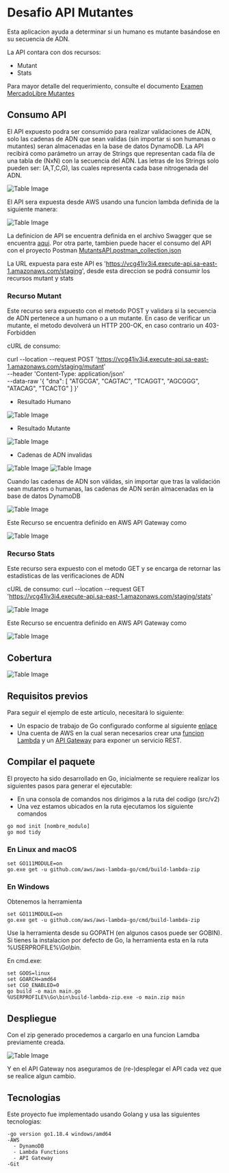 # Desafio API Mutantes
Esta aplicacion ayuda a determinar si un humano es mutante basándose en su secuencia de ADN.

La API contara con dos recursos:

 - Mutant
 - Stats

Para mayor detalle del requerimiento, consulte el documento [Examen MercadoLibre Mutantes](https://github.com/RiAlGueFor/mutant-challenge/blob/main/docs/Examen%20Mercadolibre%20-%20Mutantes.pdf)

## Consumo API
El API expuesto podra ser consumido para realizar validaciones de ADN, solo las cadenas de ADN que sean validas (sin importar si son humanas o mutantes) seran almacenadas en la base de datos DynamoDB. La API recibirá como parámetro un array de Strings que representan cada fila de una tabla de (NxN) con la secuencia del ADN. Las letras de los Strings solo pueden ser: (A,T,C,G), las cuales representa cada base nitrogenada del ADN.

![Table Image](https://github.com/RiAlGueFor/mutant-challenge/blob/main/img/ejemplos_DNA.png)

El API sera expuesta desde AWS usando una funcion lambda definida de la siguiente manera:

![Table Image](https://github.com/RiAlGueFor/mutant-challenge/blob/main/img/api-gateway.png)

La definicion de API se encuentra definida en el archivo Swagger que se encuentra [aqui](https://github.com/RiAlGueFor/mutant-challenge/blob/main/docs/MutantsAPI_swagger.yaml). Por otra parte, tambien puede hacer el consumo del API con el proyecto Postman [MutantsAPI.postman_collection.json](https://github.com/RiAlGueFor/mutant-challenge/blob/main/docs/MutantsAPI.postman_collection.json)

La URL expuesta para este API es 'https://vcg41iv3i4.execute-api.sa-east-1.amazonaws.com/staging', desde esta direccion se podrá consumir los recursos mutant y stats

### Recurso Mutant
Este recurso sera expuesto con el metodo POST y validara si la secuencia de ADN pertenece a un humano o a un mutante. En caso de verificar un mutante, el metodo  devolverá un HTTP 200-OK, en caso contrario un 403-Forbidden

cURL de consumo: 

curl --location --request POST 'https://vcg41iv3i4.execute-api.sa-east-1.amazonaws.com/staging/mutant' \
--header 'Content-Type: application/json' \
--data-raw '{
    "dna": [
        "ATGCGA",
        "CAGTAC",
        "TCAGGT",
        "AGCGGG",
        "ATACAG",
        "TCACTG"
    ]
}'

- Resultado Humano

![Table Image](https://github.com/RiAlGueFor/mutant-challenge/blob/main/img/mutant-POST-Humano.png)

- Resultado Mutante

![Table Image](https://github.com/RiAlGueFor/mutant-challenge/blob/main/img/mutant-POST-Mutante.png)

- Cadenas de ADN invalidas

![Table Image](https://github.com/RiAlGueFor/mutant-challenge/blob/main/img/mutant-POST-IncorrectSize.png)
![Table Image](https://github.com/RiAlGueFor/mutant-challenge/blob/main/img/mutant-POST-IncorrectChain.png)

Cuando las cadenas de ADN son válidas, sin importar que tras la validación sean mutantes o humanas, las cadenas de ADN serán almacenadas en la base de datos DynamoDB 

![Table Image](https://github.com/RiAlGueFor/mutant-challenge/blob/main/img/DynamoDB.png)

Este Recurso se encuentra definido en AWS API Gateway como 

![Table Image](https://github.com/RiAlGueFor/mutant-challenge/blob/main/img/api-gateway-POST%20-%20copia.png)

### Recurso Stats

Este recurso sera expuesto con el metodo GET y se encarga de retornar las estadísticas de las verificaciones de ADN

cURL de consumo: 
curl --location --request GET 'https://vcg41iv3i4.execute-api.sa-east-1.amazonaws.com/staging/stats'

![Table Image](https://github.com/RiAlGueFor/mutant-challenge/blob/main/img/stats-GET.png)

Este Recurso se encuentra definido en AWS API Gateway como 

![Table Image](https://github.com/RiAlGueFor/mutant-challenge/blob/main/img/api-gateway-GET.png)

## Cobertura
![Table Image](https://github.com/RiAlGueFor/mutant-challenge/blob/main/img/cover_code.png)

## Requisitos previos

Para seguir el ejemplo de este artículo, necesitará lo siguiente:

  - Un espacio de trabajo de Go configurado conforme al siguiente [enlace](https://go.dev/doc/install)
  - Una cuenta de AWS en la cual seran necesarios crear una [funcion Lambda](https://docs.aws.amazon.com/lambda/latest/dg/lambda-golang.html) y un [API Gateway](https://docs.aws.amazon.com/apigateway/latest/developerguide/apigateway-rest-api.html) para exponer un servicio REST.

## Compilar el paquete

El proyecto ha sido desarrollado en Go, inicialmente se requiere realizar los siguientes pasos para generar el ejecutable:

  - En una consola de comandos nos dirigimos a la ruta del codigo (src/v2)
  - Una vez estamos ubicados en la ruta ejecutamos los siguiente comandos

```
go mod init [nombre_modulo]
go mod tidy
```

### En Linux and macOS

```
set GO111MODULE=on
go.exe get -u github.com/aws/aws-lambda-go/cmd/build-lambda-zip
```

### En Windows

Obtenemos la herramienta
```
set GO111MODULE=on
go.exe get -u github.com/aws/aws-lambda-go/cmd/build-lambda-zip
```
Use la herramienta desde su GOPATH (en algunos casos puede ser GOBIN). Si tienes la instalacion por defecto de Go, la herramienta esta en la ruta  %USERPROFILE%\Go\bin.

En cmd.exe:
```
set GOOS=linux
set GOARCH=amd64
set CGO_ENABLED=0
go build -o main main.go
%USERPROFILE%\Go\bin\build-lambda-zip.exe -o main.zip main
```

## Despliegue

Con el zip generado procedemos a cargarlo en una funcion Lamdba previamente creada.

![Table Image](https://github.com/RiAlGueFor/mutant-challenge/blob/main/img/lamba-function.png)

Y en el API Gateway nos aseguramos de (re-)desplegar el API cada vez que se realice algun cambio.

## Tecnologias

Este proyecto fue implementado usando Golang y usa las siguientes tecnologias:

    -go version go1.18.4 windows/amd64
    -AWS
      - DynamoDB
      - Lambda Functions
      - API Gateway
    -Git
    
